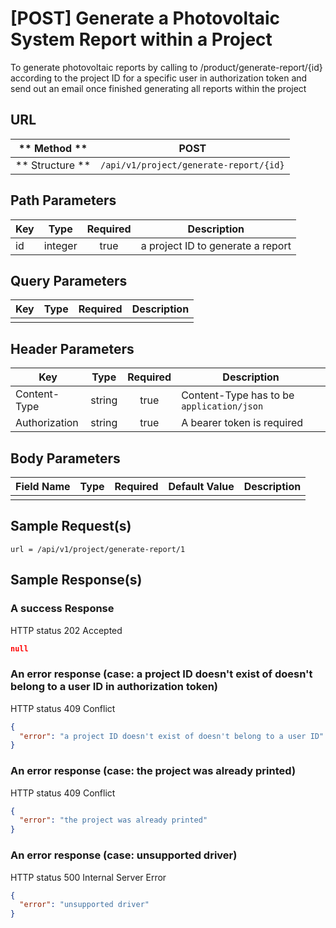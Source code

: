# [POST] Generate a Photovoltaic System Report within a Project

To generate photovoltaic reports by calling to /product/generate-report/{id} according to the project ID for a specific user in authorization token and send out an email once finished generating all reports within the project

## URL

| ** Method **    | POST                                   | 
| --------------- | -------------------------------------- | 
| ** Structure ** | `/api/v1/project/generate-report/{id}` |


## Path Parameters

| Key       | Type      | Required     | Description                         |
| --------- | :-------: | :----------: | ----------------------------------- |
| id        | integer   | true         | a project ID to generate a report   |


## Query Parameters

| Key                | Type      | Required  | Description                   |
| ------------------ | :-------: | :-------: | ----------------------------- |
|                    |           |           |                               |


## Header Parameters

| Key                 | Type       | Required  | Description                                 |
| ------------------- | :--------: | :-------: | ------------------------------------------- |
| Content-Type        | string     | true      | Content-Type has to be `application/json`   |
| Authorization       | string     | true      | A bearer token is required                  |


## Body Parameters

| Field Name   | Type     | Required | Default Value   |  Description                  |
| ------------ | -------- | -------- | --------------- | ----------------------------- |
|              |          |          |                 |                               |


## Sample Request(s) 
```
url = /api/v1/project/generate-report/1
```

## Sample Response(s)
### A success Response
HTTP status 202 Accepted
```json
null
```

### An error response (case: a project ID doesn't exist of doesn't belong to a user ID in authorization token)
HTTP status 409 Conflict
```json
{
  "error": "a project ID doesn't exist of doesn't belong to a user ID"
}
```

### An error response (case: the project was already printed)
HTTP status 409 Conflict
```json
{
  "error": "the project was already printed"
}
```


### An error response (case: unsupported driver)
HTTP status 500 Internal Server Error
```json
{
  "error": "unsupported driver"
}
```
